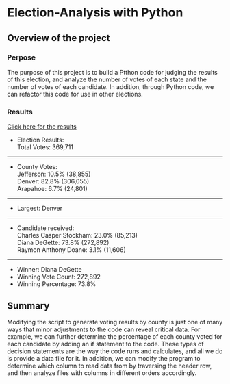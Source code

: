 # Election-Analysis with Python
## Overview of the project
### Perpose
The purpose of this project is to build a Ptthon code for judging the results of this election, and analyze the number of votes of each state and the number of votes of each candidate. In addition, through Python code, we can refactor this code for use in other elections.
### Results
[Click here for the results](https://github.com/YutaiLee/Election_Analysis/blob/main/analysis/election_analysis.txt)
- Election Results:  
Total Votes: 369,711
-------------------------

- County Votes:  
  Jefferson: 10.5% (38,855)  
  Denver: 82.8% (306,055)  
  Arapahoe: 6.7% (24,801)
-------------------------
- Largest: Denver
-------------------------
- Candidate received:  
  Charles Casper Stockham: 23.0% (85,213)  
  Diana DeGette: 73.8% (272,892)  
  Raymon Anthony Doane: 3.1% (11,606)
-------------------------
- Winner: Diana DeGette
- Winning Vote Count: 272,892
- Winning Percentage: 73.8%
## Summary
Modifying the script to generate voting results by county is just one of many ways that minor adjustments to the code can reveal critical data. For example, we can further determine the percentage of each county voted for each candidate by adding an if statement to the code. These types of decision statements are the way the code runs and calculates, and all we do is provide a data file for it. In addition, we can modify the program to determine which column to read data from by traversing the header row, and then analyze files with columns in different orders accordingly.
